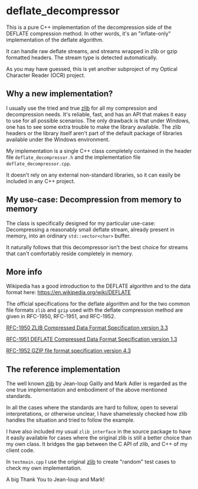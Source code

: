 # deflate_decompressor

This is a pure C++ implementation of the decompression side of the DEFLATE compression method. In other words, it's an "inflate-only" implementation of the deflate algorithm.

It can handle raw deflate streams, and streams wrapped in zlib or gzip formatted headers. The stream type is detected automatically.

As you may have guessed, this is yet another subproject of my Optical Character Reader (OCR) project.

## Why a new implementation?

I usually use the tried and true [zlib]( http://zlib.net/) for all my compression and decompression needs. It's reliable, fast, and has an API that makes it easy to use for all possible scenarios. The only drawback is that under Windows, one has to see some extra trouble to make the library available. The zlib headers or the library itself aren't part of the default package of libraries available under the Windows environment.

My implementation is a single C++ class completely contained in the header file `deflate_decompressor.h` and the implementation file `deflate_decompressor.cpp`.

It doesn't rely on any external non-standard libraries, so it can easily be included in any C++ project.

## My use-case: Decompression from memory to memory

The class is specifically designed for my particular use-case: Decompressing a reasonably small deflate stream, already present in memory, into an ordinary `std::vector<char>` buffer.

It naturally follows that this decompressor isn't the best choice for streams that can't comfortably reside completely in memory.

## More info

Wikipedia has a good introduction to the DEFLATE algorithm and to the data format here: https://en.wikipedia.org/wiki/DEFLATE

The official specifications for the deflate algorithm and for the two common file formats `zlib` and `gzip` used with the deflate compression method are given in RFC-1950, RFC-1951, and RFC-1952.

[RFC-1950 ZLIB Compressed Data Format Specification version 3.3](https://tools.ietf.org/html/rfc1950)

[RFC-1951 DEFLATE Compressed Data Format Specification version 1.3](https://tools.ietf.org/html/rfc1951)

[RFC-1952 GZIP file format specification version 4.3](https://tools.ietf.org/html/rfc1952)

## The reference implementation

The well known [zlib](http://zlib.net/) by Jean-loup Gailly and Mark Adler is regarded as the one true implementation and embodiment of the above mentioned standards.

In all the cases where the standards are hard to follow, open to several interpretations, or otherwise unclear, I have shamelessly checked how zlib handles the situation and tried to follow the example.

I have also included my usual `zlib_interface` in the source package to have it easily available for cases where the original zlib is still a better choice than my own class. It bridges the gap between the C API of zlib, and C++ of my client code.

In `testmain.cpp` I use the original [zlib](http://zlib.net/) to create "random" test cases to check my own implementation.

A big Thank You to Jean-loup and Mark!
